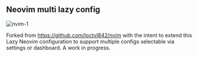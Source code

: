 ## Neovim multi lazy config

![nvim-1](https://user-images.githubusercontent.com/80513079/216895409-4d7b246c-d7da-4f9e-8680-8f6b60ffa201.png)

Forked from https://github.com/loctvl842/nvim with the intent to extend this
Lazy Neovim configuration to support multiple configs selectable via settings
or dashboard. A work in progress.
